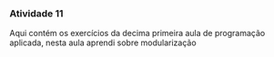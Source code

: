 ### Atividade 11
Aqui contém os exercícios da decima primeira aula de programação aplicada, nesta aula aprendi sobre modularização
